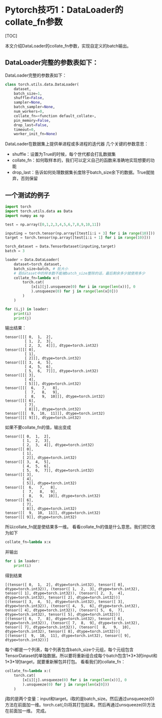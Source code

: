 # Pytorch技巧1：DataLoader的collate_fn参数

[TOC]

本文介绍DataLoader的collate_fn参数，实现自定义的batch输出。

## DataLoader完整的参数表如下：
DataLoader完整的参数表如下：
```python
class torch.utils.data.DataLoader(
    dataset,
    batch_size=1,
    shuffle=False,
    sampler=None,
    batch_sampler=None,
    num_workers=0,
    collate_fn=<function default_collate>,
    pin_memory=False,
    drop_last=False,
    timeout=0,
    worker_init_fn=None)
```
DataLoader在数据集上提供单进程或多进程的迭代器
几个关键的参数意思：
- shuffle：设置为True的时候，每个世代都会打乱数据集
- collate_fn：如何取样本的，我们可以定义自己的函数来准确地实现想要的功能
- drop_last：告诉如何处理数据集长度除于batch_size余下的数据。True就抛弃，否则保留

## 一个测试的例子
```python
import torch
import torch.utils.data as Data
import numpy as np

test = np.array([0,1,2,3,4,5,6,7,8,9,10,11])

inputing = torch.tensor(np.array([test[i:i + 3] for i in range(10)]))
target = torch.tensor(np.array([test[i:i + 1] for i in range(10)]))

torch_dataset = Data.TensorDataset(inputing,target)
batch = 3

loader = Data.DataLoader(
    dataset=torch_dataset,
    batch_size=batch, # 批大小
    # 若dataset中的样本数不能被batch_size整除的话，最后剩余多少就使用多少
    collate_fn=lambda x:(
        torch.cat(
            [x[i][j].unsqueeze(0) for i in range(len(x))], 0
            ).unsqueeze(0) for j in range(len(x[0]))
        )
    )

for (i,j) in loader:
    print(i)
    print(j)
```
输出结果：
```
tensor([[[ 0,  1,  2],
         [ 1,  2,  3],
         [ 2,  3,  4]]], dtype=torch.int32)
tensor([[[ 0],
         [ 1],
         [ 2]]], dtype=torch.int32)
tensor([[[ 3,  4,  5],
         [ 4,  5,  6],
         [ 5,  6,  7]]], dtype=torch.int32)
tensor([[[ 3],
         [ 4],
         [ 5]]], dtype=torch.int32)
tensor([[[  6,   7,   8],
         [  7,   8,   9],
         [  8,   9,  10]]], dtype=torch.int32)
tensor([[[ 6],
         [ 7],
         [ 8]]], dtype=torch.int32)
tensor([[[  9,  10,  11]]], dtype=torch.int32)
tensor([[[ 9]]], dtype=torch.int32)
```

如果不要collate_fn的值，输出变成
```
tensor([[ 0,  1,  2],
        [ 1,  2,  3],
        [ 2,  3,  4]], dtype=torch.int32)
tensor([[ 0],
        [ 1],
        [ 2]], dtype=torch.int32)
tensor([[ 3,  4,  5],
        [ 4,  5,  6],
        [ 5,  6,  7]], dtype=torch.int32)
tensor([[ 3],
        [ 4],
        [ 5]], dtype=torch.int32)
tensor([[  6,   7,   8],
        [  7,   8,   9],
        [  8,   9,  10]], dtype=torch.int32)
tensor([[ 6],
        [ 7],
        [ 8]], dtype=torch.int32)
tensor([[  9,  10,  11]], dtype=torch.int32)
tensor([[ 9]], dtype=torch.int32)
```
所以collate_fn就是使结果多一维。
看看collate_fn的值是什么意思。我们把它改为如下
```python
collate_fn=lambda x:x
```
并输出
```python
for i in loader:
    print(i)
```
得到结果
```
[(tensor([ 0,  1,  2], dtype=torch.int32), tensor([ 0], dtype=torch.int32)), (tensor([ 1,  2,  3], dtype=torch.int32), tensor([ 1], dtype=torch.int32)), (tensor([ 2,  3,  4], dtype=torch.int32), tensor([ 2], dtype=torch.int32))]
[(tensor([ 3,  4,  5], dtype=torch.int32), tensor([ 3], dtype=torch.int32)), (tensor([ 4,  5,  6], dtype=torch.int32), tensor([ 4], dtype=torch.int32)), (tensor([ 5,  6,  7], dtype=torch.int32), tensor([ 5], dtype=torch.int32))]
[(tensor([ 6,  7,  8], dtype=torch.int32), tensor([ 6], dtype=torch.int32)), (tensor([ 7,  8,  9], dtype=torch.int32), tensor([ 7], dtype=torch.int32)), (tensor([  8,   9,  10], dtype=torch.int32), tensor([ 8], dtype=torch.int32))]
[(tensor([  9,  10,  11], dtype=torch.int32), tensor([ 9], dtype=torch.int32))]
```
每个i都是一个列表，每个列表包含batch_size个元组，每个元组包含TensorDataset的单独数据。所以要将重新组合成每个batch包含1\*3\*3的input和1\*3\*1的target，就要重新解包并打包。
看看我们的collate_fn：
```python
collate_fn=lambda x:(
    torch.cat(
        [x[i][j].unsqueeze(0) for i in range(len(x))], 0
        ).unsqueeze(0) for j in range(len(x[0]))
    )
```
j取的是两个变量：input和target。i取的是batch_size。然后通过unsqueeze(0)方法在前面加一维。torch.cat(,0)将其打包起来。然后再通过unsqueeze(0)方法在前面加一维。
完成。
